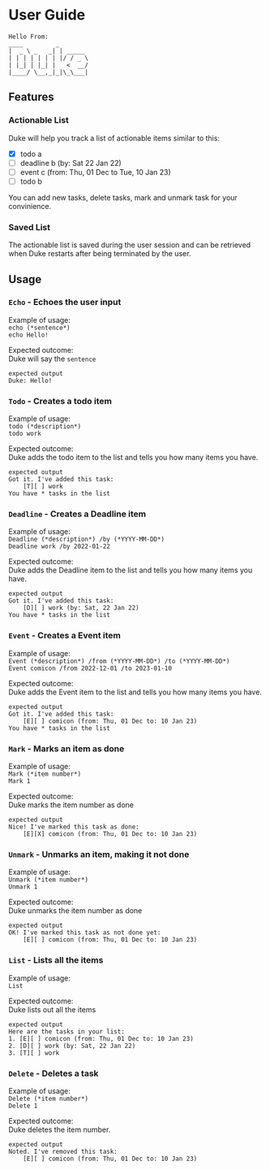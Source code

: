 # User Guide
```
Hello From:
____         _        
|  _ \ _   _| | _____ 
| | | | | | | |/ / _ \
| |_| | |_| |   <  __/
|____/ \__,_|_|\_\___|
```
## Features 

### Actionable List

Duke will help you track a list of actionable items similar to this:
- [X] todo a 
- [ ] deadline b (by: Sat 22 Jan 22)
- [ ] event c (from: Thu, 01 Dec to Tue, 10 Jan 23)
- [ ] todo b

You can add new tasks, delete tasks, mark and unmark task for your convinience.

### Saved List

The actionable list is saved during the user session and can be retrieved when Duke restarts after being terminated by the user.

## Usage

### `Echo` - Echoes the user input

Example of usage:   
`echo (*sentence*)`  
`echo Hello!`

Expected outcome:  
Duke will say the `sentence`

```
expected output
Duke: Hello!
```

### `Todo` - Creates a todo item

Example of usage:   
`todo (*description*)`  
`todo work`

Expected outcome:  
Duke adds the todo item to the list and tells you how many items you have.

```
expected output
Got it. I've added this task:
    [T][ ] work
You have * tasks in the list
```

### `Deadline` - Creates a Deadline item

Example of usage:   
`Deadline (*description*) /by (*YYYY-MM-DD*)`  
`Deadline work /by 2022-01-22`

Expected outcome:  
Duke adds the Deadline item to the list and tells you how many items you have.

```
expected output
Got it. I've added this task:
    [D][ ] work (by: Sat, 22 Jan 22) 
You have * tasks in the list
```

### `Event` - Creates a Event item

Example of usage:   
`Event (*description*) /from (*YYYY-MM-DD*) /to (*YYYY-MM-DD*)`  
`Event comicon /from 2022-12-01 /to 2023-01-10`

Expected outcome:  
Duke adds the Event item to the list and tells you how many items you have.

```
expected output
Got it. I've added this task:
    [E][ ] comicon (from: Thu, 01 Dec to: 10 Jan 23) 
You have * tasks in the list
```

### `Mark` - Marks an item as done

Example of usage:   
`Mark (*item number*)`  
`Mark 1`

Expected outcome:  
Duke marks the item number as done

```
expected output
Nice! I've marked this task as done:
    [E][X] comicon (from: Thu, 01 Dec to: 10 Jan 23)
```

### `Unmark` - Unmarks an item, making it not done

Example of usage:   
`Unmark (*item number*)`  
`Unmark 1`

Expected outcome:  
Duke unmarks the item number as done

```
expected output
OK! I've marked this task as not done yet:
    [E][ ] comicon (from: Thu, 01 Dec to: 10 Jan 23)
```

### `List` - Lists all the items

Example of usage:   
`List`

Expected outcome:  
Duke lists out all the items

```
expected output
Here are the tasks in your list:
1. [E][ ] comicon (from: Thu, 01 Dec to: 10 Jan 23)
2. [D][ ] work (by: Sat, 22 Jan 22)
3. [T][ ] work
```

### `Delete` - Deletes a task

Example of usage:   
`Delete (*item number*)`  
`Delete 1`

Expected outcome:  
Duke deletes the item number.

```
expected output
Noted. I've removed this task:
    [E][ ] comicon (from: Thu, 01 Dec to: 10 Jan 23)
```
